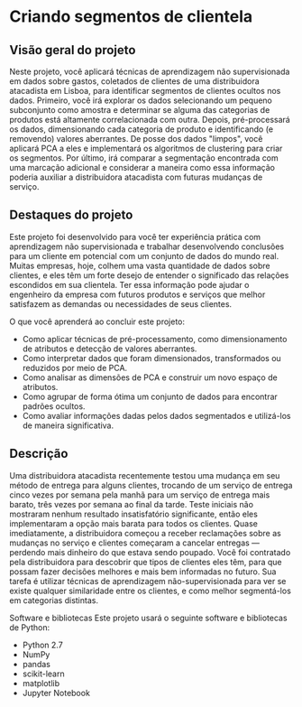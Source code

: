 # Criando segmentos de clientela
## Visão geral do projeto
Neste projeto, você aplicará técnicas de aprendizagem não supervisionada em dados sobre gastos, coletados de clientes de uma distribuidora atacadista em Lisboa, para identificar segmentos de clientes ocultos nos dados. Primeiro, você irá explorar os dados selecionando um pequeno subconjunto como amostra e determinar se alguma das categorias de produtos está altamente correlacionada com outra. Depois, pré-processará os dados, dimensionando cada categoria de produto e identificando (e removendo) valores aberrantes. De posse dos dados "limpos", você aplicará PCA a eles e implementará os algoritmos de clustering para criar os segmentos. Por último, irá comparar a segmentação encontrada com uma marcação adicional e considerar a maneira como essa informação poderia auxiliar a distribuidora atacadista com futuras mudanças de serviço.

## Destaques do projeto
Este projeto foi desenvolvido para você ter experiência prática com aprendizagem não supervisionada e trabalhar desenvolvendo conclusões para um cliente em potencial com um conjunto de dados do mundo real. Muitas empresas, hoje, colhem uma vasta quantidade de dados sobre clientes, e eles têm um forte desejo de entender o significado das relações escondidos em sua clientela. Ter essa informação pode ajudar o engenheiro da empresa com futuros produtos e serviços que melhor satisfazem as demandas ou necessidades de seus clientes.

O que você aprenderá ao concluir este projeto:

- Como aplicar técnicas de pré-processamento, como dimensionamento de atributos e detecção de valores aberrantes.
- Como interpretar dados que foram dimensionados, transformados ou reduzidos por meio de PCA.
- Como analisar as dimensões de PCA e construir um novo espaço de atributos.
- Como agrupar de forma ótima um conjunto de dados para encontrar padrões ocultos.
- Como avaliar informações dadas pelos dados segmentados e utilizá-los de maneira significativa.

## Descrição
Uma distribuidora atacadista recentemente testou uma mudança em seu método de entrega para alguns clientes, trocando de um serviço de entrega cinco vezes por semana pela manhã para um serviço de entrega mais barato, três vezes por semana ao final da tarde. Teste iniciais não mostraram nenhum resultado insatisfatório significante, então eles implementaram a opção mais barata para todos os clientes. Quase imediatamente, a distribuidora começou a receber reclamações sobre as mudanças no serviço e clientes começaram a cancelar entregas — perdendo mais dinheiro do que estava sendo poupado. Você foi contratado pela distribuidora para descobrir que tipos de clientes eles têm, para que possam fazer decisões melhores e mais bem informadas no futuro. Sua tarefa é utilizar técnicas de aprendizagem não-supervisionada para ver se existe qualquer similaridade entre os clientes, e como melhor segmentá-los em categorias distintas.

Software e bibliotecas
Este projeto usará o seguinte software e bibliotecas de Python:

- Python 2.7
- NumPy
- pandas
- scikit-learn
- matplotlib
- Jupyter Notebook
